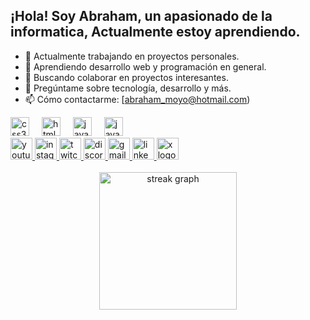 
<h2 align="left">¡Hola! Soy Abraham, un apasionado de la informatica, Actualmente estoy aprendiendo.</h2>

- 🔭 Actualmente trabajando en proyectos personales.
- 🌱 Aprendiendo desarrollo web y programación en general.
- 👯 Buscando colaborar en proyectos interesantes.
- 💬 Pregúntame sobre tecnología, desarrollo y más.
- 📫 Cómo contactarme: [abraham_moyo@hotmail.com)

<div align="left">
  <img src="https://cdn.jsdelivr.net/gh/devicons/devicon/icons/css3/css3-original.svg" height="30" alt="css3 logo"  />
  <img width="12" />
  <img src="https://cdn.jsdelivr.net/gh/devicons/devicon/icons/html5/html5-original.svg" height="30" alt="html5 logo"  />
  <img width="12" />
  <img src="https://cdn.jsdelivr.net/gh/devicons/devicon/icons/javascript/javascript-original.svg" height="30" alt="javascript logo"  />
  <img width="12" />

  <img src="https://th.bing.com/th/id/OIP.izZsA31we6vlZa_XmWd-SwHaHa?rs=1&pid=ImgDetMain)" height="30" alt="javascript logo"  />
  <img width="12" />
  

<div align="left">
  <a href="https://www.youtube.com/channel/UCxs6-LseYdACVD71MKlc0cg">
    <img src="https://img.shields.io/static/v1?message=Youtube&logo=youtube&label=&color=FF0000&logoColor=white&labelColor=&style=for-the-badge" height="35" alt="youtube logo"  />
  </a>
  <a href=https://www.instagram.com/abraham.martin.524/?igsh=MXN0eGJoNHB6MmRsOA%3D%3D>
    <img src="https://img.shields.io/static/v1?message=Instagram&logo=instagram&label=&color=FF00FF&logoColor=white&labelColor=&style=for-the-badge" height="35" alt="instagram logo"  />
  </a>
  <a href="https://www.twitch.tv/orangemecanic">
    <img src="https://img.shields.io/static/v1?message=Twitch&logo=twitch&label=&color=9146FF&logoColor=white&labelColor=&style=for-the-badge" height="35" alt="twitch logo"  />
  </a>
  <a href="https://discord.gg/EJ6XCVw8Xv">
    <img src="https://img.shields.io/static/v1?message=Discord&logo=discord&label=&color=7289DA&logoColor=white&labelColor=&style=for-the-badge" height="35" alt="discord logo"  />
  </a>
  <a href=orangemecanicclub@gmail.com>
    <img src="https://img.shields.io/static/v1?message=Gmail&logo=gmail&label=&color=D14836&logoColor=white&labelColor=&style=for-the-badge" height="35" alt="gmail logo"  />
  </a>
  <a href="URL_DEL_PERFIL_DE_LINKEDIN">
    <img src="https://img.shields.io/static/v1?message=LinkedIn&logo=linkedin&label=&color=0077B5&logoColor=white&labelColor=&style=for-the-badge" height="35" alt="linkedin logo"  />
  </a>
  <a href=[(https://twitter.com/abmmm1988?t=8gk8eYCbC7UGViwXNcYovQ&s=09)](https://twitter.com/abmmm1988?t=8gk8eYCbC7UGViwXNcYovQ&s=09)>
    <img src="https://img.shields.io/static/v1?message=twitter&logo=x&label=&color=000000&logoColor=white&labelColor=&style=for-the-badge" height="35" alt="x logo"  />
  </a>
</div>


<br clear="both">

<div align="center">
  <img src="https://streak-stats.demolab.com?user=maurodesouza&locale=en&mode=daily&theme=dark&hide_border=false&border_radius=5&order=3" height="220" alt="streak graph"  />
</div>

###
